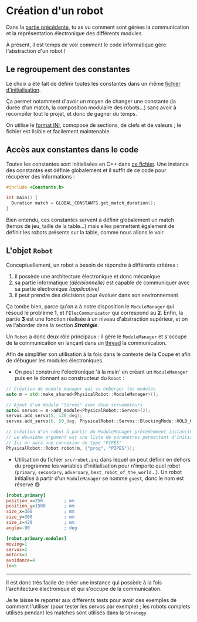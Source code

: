 # Création d'un robot

Dans la [partie précédente](info/explications/communication.md), tu as vu comment sont gérées la communication et la représentation électronique des différents modules.

À présent, il est temps de voir comment le code informatique gère l'abstraction d'un robot !

## Le regroupement des constantes

Le choix a été fait de définir toutes les constantes dans un même [fichier d'initialisation](https://github.com/ClubRobotInsat/info/src/robot.ini).

Ça permet notamment d'avoir un moyen de changer une constante (la durée d'un match, la composition modulaire des robots...) sans avoir à recompiler tout le projet, et donc de gagner du temps.

On utilise le [format INI](https://en.wikipedia.org/wiki/INI_file), comoposé de sections, de clefs et de valeurs ; le fichier est lisible et facilement maintenable.

## Accès aux constantes dans le code

Toutes les constantes sont initialisées en C++ dans [ce fichier](https://github.com/ClubRobotInsat/info/src/commun/Constants.h). Une instance des constantes est définie globalement et il suffit de ce code pour récupérer des informations :

```cpp
#include <Constants.h>

int main() {
  Duration match = GLOBAL_CONSTANTS.get_match_duration();
}
```

Bien entendu, ces constantes servent à définir globalement un match (temps de jeu, taille de la table...) mais elles permettent également de définir les robots présents sur la table, comme nous allons le voir.

## L'objet `Robot`

Conceptuellement, un robot a besoin de répondre à différents critères :
1. il possède une architecture électronique et donc mécanique
2. sa partie informatique _(décisionnelle)_ est capable de communiquer avec sa partie électronique _(applicative)_
3. il peut prendre des décisions pour évoluer dans son environnement

Ça tombe bien, parce qu'on a à notre disposition le `ModuleManager` qui résoud le problème **1**, et l'`ElecCommunicator` qui correspond au **2**. Enfin, la partie **3** est une fonction réalisée à un niveau d'abstraction supérieur, et on va l'aborder dans la section ***Stratégie***.

Un `Robot` a donc deux rôle principaux : il gère le `ModuleManager` et s'occupe de la communication en lançant dans un [thread](https://en.cppreference.com/w/cpp/thread/thread) la communication.

Afin de simplifier son utilisation à la fois dans le contexte de la Coupe et afin de débuguer les modules électroniques.

* On peut construire l'électronique 'à la main' en créant un `ModuleManager` puis en le donnant au constructeur du `Robot` :

```cpp
// Création du module manager qui va héberger les modules
auto m = std::make_shared<PhysicalRobot::ModuleManager>();

// Ajout d'un module "Servos" avec deux servomoteurs
auto& servos = m->add_module<PhysicalRobot::Servos>(2);
servos.add_servo(5, 120_deg);
servos.add_servo(6, 50_deg, PhysicalRobot::Servos::BlockingMode::HOLD_ON_BLOCKING);

// Création d'un robot à partir du ModuleManager précédemment instancié
// Le deuxième argument est une liste de paramètres permettant d'initialiser la connexion au robot
// Ici on aura une connexion de type "PIPES"
PhysicalRobot::Robot robot(m, {"prog", "PIPES"});
```

* Utilisation du fichier `src/robot.ini` dans lequel on peut définir en dehors du programme les variables d'initialisation pour n'importe quel robot (`primary`, `secondary`, `adversary`, `best_robot_of_the_world`...). Un robot initialisé à partir d'un `ModuleManager` se nomme `guest`, donc le nom est réservé :smile:

```ini
[robot.primary]
position_x=250        ; mm
position_y=1500       ; mm
size_x=300            ; mm
size_y=300            ; mm
size_z=420            ; mm
angle=-90             ; deg

[robot.primary.modules]
moving=1
servos=2
motors=3
avoidance=4
io=5
```

---

Il est donc très facile de créer une instance qui possède à la fois l'architecture électronique et qui s'occupe de la communication.

Je te laisse te reporter aux différents tests pour avoir des exemples de comment l'utiliser (pour tester les servos par exemple) ; les robots complets utilisés pendant les matches sont utilisés dans la `Strategy`.
